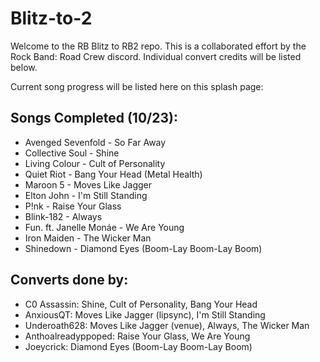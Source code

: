 # Blitz-to-2

Welcome to the RB Blitz to RB2 repo.
This is a collaborated effort by the Rock Band: Road Crew discord.
Individual convert credits will be listed below.

Current song progress will be listed here on this splash page:

## Songs Completed (10/23):
*  Avenged Sevenfold - So Far Away
*  Collective Soul - Shine
*  Living Colour - Cult of Personality
*  Quiet Riot - Bang Your Head (Metal Health)
*  Maroon 5 - Moves Like Jagger
*  Elton John - I'm Still Standing
*  P!nk - Raise Your Glass
*  Blink-182 - Always
*  Fun. ft. Janelle Monáe - We Are Young
*  Iron Maiden - The Wicker Man
*  Shinedown - Diamond Eyes (Boom-Lay Boom-Lay Boom)


## Converts done by:
*  C0 Assassin: Shine, Cult of Personality, Bang Your Head
*  AnxiousQT: Moves Like Jagger (lipsync), I'm Still Standing
*  Underoath628: Moves Like Jagger (venue), Always, The Wicker Man
*  Anthoalreadyppoped: Raise Your Glass, We Are Young
*  Joeycrick: Diamond Eyes (Boom-Lay Boom-Lay Boom)
